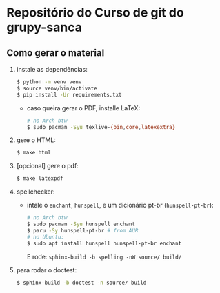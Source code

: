 # Repositório do Curso de git do grupy-sanca

## Como gerar o material

1. instale as dependências:
   ```bash
   $ python -m venv venv
   $ source venv/bin/activate
   $ pip install -Ur requirements.txt
   ```

   - caso queira gerar o PDF, installe LaTeX:
     ```bash
     # no Arch btw
     $ sudo pacman -Syu texlive-{bin,core,latexextra}
     ```
2. gere o HTML:
   ```bash
   $ make html
   ```
3. [opcional] gere o pdf:
   ```bash
   $ make latexpdf
   ```
4. spellchecker:
   - intale o `enchant`, `hunspell`, e um dicionário pt-br (`hunspell-pt-br`):

     ```bash
     # no Arch btw
     $ sudo pacman -Syu hunspell enchant
     $ paru -Sy hunspell-pt-br # from AUR
     # no Ubuntu:
     $ sudo apt install hunspell hunspell-pt-br enchant
     ```

     E rode: `sphinx-build -b spelling -nW source/ build/`
5. para rodar o doctest:
   ```bash
   $ sphinx-build -b doctest -n source/ build
   ```
